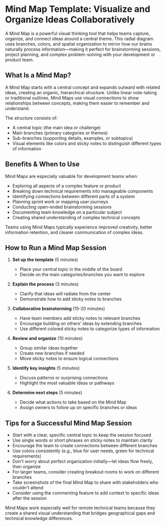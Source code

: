 # Mind Map Template: Visualize and Organize Ideas Collaboratively

A Mind Map is a powerful visual thinking tool that helps teams capture, organize, and connect ideas around a central theme. This radial diagram uses branches, colors, and spatial organization to mirror how our brains naturally process information—making it perfect for brainstorming sessions, project planning, and complex problem-solving with your development or product team.

## What Is a Mind Map?

A Mind Map starts with a central concept and expands outward with related ideas, creating an organic, hierarchical structure. Unlike linear note-taking or traditional outlines, Mind Maps use visual connections to show relationships between concepts, making them easier to remember and understand.

The structure consists of:
- A central topic (the main idea or challenge)
- Main branches (primary categories or themes)
- Sub-branches (supporting details, examples, or subtopics)
- Visual elements like colors and sticky notes to distinguish different types of information

## Benefits & When to Use

Mind Maps are especially valuable for development teams when:

- Exploring all aspects of a complex feature or product
- Breaking down technical requirements into manageable components
- Identifying connections between different parts of a system
- Planning sprint work or mapping user journeys
- Conducting open-ended brainstorming sessions
- Documenting team knowledge on a particular subject
- Creating shared understanding of complex technical concepts

Teams using Mind Maps typically experience improved creativity, better information retention, and clearer communication of complex ideas.

## How to Run a Mind Map Session

1. **Set up the template** (5 minutes)
   - Place your central topic in the middle of the board
   - Decide on the main categories/branches you want to explore

2. **Explain the process** (3 minutes)
   - Clarify that ideas will radiate from the center
   - Demonstrate how to add sticky notes to branches

3. **Collaborative brainstorming** (15-20 minutes)
   - Have team members add sticky notes to relevant branches
   - Encourage building on others' ideas by extending branches
   - Use different colored sticky notes to categorize types of information

4. **Review and organize** (10 minutes)
   - Group similar ideas together
   - Create new branches if needed
   - Move sticky notes to ensure logical connections

5. **Identify key insights** (5 minutes)
   - Discuss patterns or surprising connections
   - Highlight the most valuable ideas or pathways

6. **Determine next steps** (5 minutes)
   - Decide what actions to take based on the Mind Map
   - Assign owners to follow up on specific branches or ideas

## Tips for a Successful Mind Map Session

- Start with a clear, specific central topic to keep the session focused
- Use single words or short phrases on sticky notes to maintain clarity
- Encourage the team to create connections between different branches
- Use colors consistently (e.g., blue for user needs, green for technical requirements)
- Don't worry about perfect organization initially—let ideas flow freely, then organize
- For larger teams, consider creating breakout rooms to work on different branches
- Take screenshots of the final Mind Map to share with stakeholders who couldn't attend
- Consider using the commenting feature to add context to specific ideas after the session

Mind Maps work especially well for remote technical teams because they create a shared visual understanding that bridges geographical gaps and technical knowledge differences.